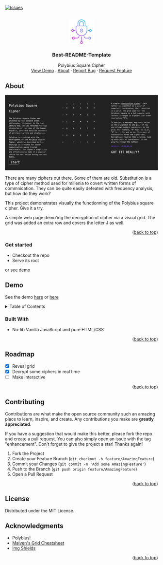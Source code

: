 <a name="readme-top"></a>

[![Issues][issues-shield]][issues-url]


<br />
<div align="center">
  <a href="https://github.com/hirako2000/polybius-square-cipher">
    <img src="images/logo.png" alt="Logo" width="80" height="80">
  </a>

  <h3 align="center">Best-README-Template</h3>

  <p align="center">
    Polybius Square Cipher
    <br />
    <a href="https://polybius.mtassoumt.uk">View Demo</a>
    .
    <a href="#About">About</a>
    ·
    <a href="https://github.com/hirako2000/polybius-square-cipher/issues">Report Bug</a>
    ·
    <a href="https://github.com/hirako2000/polybius-square-cipher/issues">Request Feature</a>
  </p>
</div>


## About

[![Product Name Screen Shot][product-screenshot]](https://polybius.mtassoumt.uk)

There are many ciphers out there. Some of them are old. Substitution is a type of cipher method used for millenia to covert written forms of commnication. They can be quite easily defeated with frequency analysis, but how do they work?

This project demonstrates visually the functionning of the Polybius square cipher. Give it a try.

A simple web page demo'ing the decryption of cipher via a visual grid.
The grid was added an extra row and covers the letter J as well.

<p align="right">(<a href="#readme-top">back to top</a>)</p>

### Get started

- Checkout the repo
- Serve its root

or see demo

## Demo

See the demo [here](https://polybius.mtassoumt.uk) or [here](https://polybius.surge.sh)

<!-- TABLE OF CONTENTS -->
<details>
  <summary>Table of Contents</summary>
  <ol>
    <li>
      <a href="#about-the-project">About The Project</a>
      <ul>
        <li><a href="#built-with">Built With</a></li>
      </ul>
    </li>
    <li><a href="#roadmap">Roadmap</a></li>
    <li><a href="#contributing">Contributing</a></li>
    <li><a href="#license">License</a></li>
    <li><a href="#acknowledgments">Acknowledgments</a></li>
  </ol>
</details>


### Built With

- No-lib Vanilla JavaScript and pure HTML/CSS

<p align="right">(<a href="#readme-top">back to top</a>)</p>


## Roadmap

- [x] Reveal grid
- [x] Decrypt some ciphers in real time
- [ ] Make interactive

<p align="right">(<a href="#readme-top">back to top</a>)</p>

## Contributing

Contributions are what make the open source community such an amazing place to learn, inspire, and create. Any contributions you make are **greatly appreciated**.

If you have a suggestion that would make this better, please fork the repo and create a pull request. You can also simply open an issue with the tag "enhancement".
Don't forget to give the project a star! Thanks again!

1. Fork the Project
2. Create your Feature Branch (`git checkout -b feature/AmazingFeature`)
3. Commit your Changes (`git commit -m 'Add some AmazingFeature'`)
4. Push to the Branch (`git push origin feature/AmazingFeature`)
5. Open a Pull Request

<p align="right">(<a href="#readme-top">back to top</a>)</p>

## License

Distributed under the MIT License.


## Acknowledgments

* Polybius!
* [Malven's Grid Cheatsheet](https://grid.malven.co/)
* [Img Shields](https://shields.io)

<p align="right">(<a href="#readme-top">back to top</a>)</p>

[issues-shield]: https://img.shields.io/github/issues/hirako2000/polybius-square-cipher.svg?style=for-the-badge
[issues-url]: https://github.com/hirako2000/polybius-square-cipher/issues
[product-screenshot]: images/product-screenshot.png


